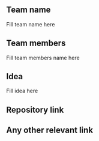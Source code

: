 ## Team name
Fill team name here
## Team members
Fill team members name here

## Idea
Fill idea here

## Repository link


## Any other relevant link


